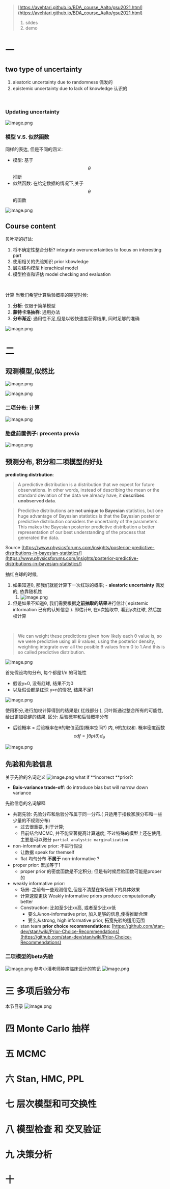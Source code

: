 > [https://avehtari.github.io/BDA_course_Aalto/gsu2021.html](https://avehtari.github.io/BDA_course_Aalto/gsu2021.html) 
> 1. sildes
> 1. demo

# 一
## two type of uncertainty 

1. aleatoric  uncertainty due to randomness  偶发的
1. epistemic  uncertainty due to lack of knowledge 认识的

​

### Updating uncertainty 
![image.png](https://cdn.nlark.com/yuque/0/2021/png/713774/1624414282621-91241d6d-dd4a-4692-b703-1fd7cb5f2408.png#clientId=u2216286d-a755-4&from=paste&height=245&id=uffebc6f8&margin=%5Bobject%20Object%5D&name=image.png&originHeight=490&originWidth=712&originalType=binary&ratio=2&size=126994&status=done&style=none&taskId=ud7a2a03c-0ea3-427a-bc4b-5b96c78ad15&width=356)
### 模型 V.S. 似然函数
同样的表达, 但是不同的涵义:

- 模型:  基于$$\theta$$  推断
- 似然函数: 在给定数据的情况下,关于$$\theta$$ 的函数

![image.png](https://cdn.nlark.com/yuque/0/2021/png/713774/1624415239541-a74086c8-caee-4c94-a090-076f801d6e5b.png#clientId=u2216286d-a755-4&from=paste&height=138&id=ub9b45e70&margin=%5Bobject%20Object%5D&name=image.png&originHeight=275&originWidth=773&originalType=binary&ratio=2&size=118780&status=done&style=none&taskId=u7fe0eb84-441c-428b-837c-a4eee27e32f&width=386.5)


## Course content
贝叶斯的好处:

1. 将不确定性整合分析?   integrate overuncertainties to focus on interesting part
1. 使用相关的先验知识  prior kbowledge
1. 层次结构模型  hierachical model
1. 模型检查和评估  model checking and evaluation

​

计算
当我们希望计算后验概率的期望时候:

1. **分析**: 仅限于简单模型
1. **蒙特卡洛抽样**: 通用办法
1. **分布渐近**:  通用性不足,但是以较快速度获得结果, 同时足够的准确

![image.png](https://cdn.nlark.com/yuque/0/2021/png/713774/1624415842508-9862df03-35c9-4cce-8a70-bdcff07b952d.png#clientId=u2216286d-a755-4&from=paste&height=232&id=uf03aae76&margin=%5Bobject%20Object%5D&name=image.png&originHeight=463&originWidth=856&originalType=binary&ratio=2&size=183405&status=done&style=none&taskId=ucae8acf4-7ca7-4776-9594-a341915d00a&width=428)


# 二 
## 观测模型,似然比
![image.png](https://cdn.nlark.com/yuque/0/2021/png/713774/1624416504634-2862d65d-c8c9-4ea3-bcc1-f7263675ca8f.png#clientId=u650985e4-7b3d-4&from=paste&height=69&id=u53144414&margin=%5Bobject%20Object%5D&name=image.png&originHeight=137&originWidth=548&originalType=binary&ratio=2&size=38187&status=done&style=none&taskId=ua2791cf5-ac13-4f20-a3ff-95187610ed2&width=274)


![image.png](https://cdn.nlark.com/yuque/0/2021/png/713774/1624416817787-df23875d-0740-4e8d-8fe3-1ce170db8022.png#clientId=u650985e4-7b3d-4&from=paste&height=108&id=u58b649e6&margin=%5Bobject%20Object%5D&name=image.png&originHeight=215&originWidth=720&originalType=binary&ratio=2&size=65347&status=done&style=none&taskId=u38172c72-fb33-4d46-bb89-d3c5714623e&width=360)


### 二项分布: 计算
![image.png](https://cdn.nlark.com/yuque/0/2021/png/713774/1624416847095-7bbf4cf2-1513-4496-a494-d727395b9364.png#clientId=u650985e4-7b3d-4&from=paste&height=187&id=u9c905e09&margin=%5Bobject%20Object%5D&name=image.png&originHeight=374&originWidth=537&originalType=binary&ratio=2&size=92147&status=done&style=none&taskId=uf913beb8-8f4c-4187-ba6a-7c4858db4da&width=268.5)


### 胎盘前置例子:  precenta previa


![image.png](https://cdn.nlark.com/yuque/0/2021/png/713774/1624417069145-0cf28c4b-5817-4697-ba74-b5b3e46a81b8.png#clientId=u650985e4-7b3d-4&from=paste&height=304&id=u2db0689d&margin=%5Bobject%20Object%5D&name=image.png&originHeight=607&originWidth=735&originalType=binary&ratio=2&size=136411&status=done&style=none&taskId=uf9625e57-288d-4d5b-b287-e516551a7c0&width=367.5)


## 预测分布, 积分和二项模型的好处


**predicting distrbution**:  
> A predictive distribution is a distribution that we expect for future observations. In other words, instead of describing the mean or the standard deviation of the data we already have, it **describes unobserved data**. 
> ​

> Predictive distributions are **not unique to Bayesian** statistics, but one huge advantage of Bayesian statistics is that the Bayesian posterior predictive distribution considers the uncertainty of the parameters. This makes the Bayesian posterior predictive distribution a better representation of our best understanding of the process that generated the data.

Source [https://www.physicsforums.com/insights/posterior-predictive-distributions-in-bayesian-statistics/](https://www.physicsforums.com/insights/posterior-predictive-distributions-in-bayesian-statistics/)
​

抽红白球的时候,

1. 如果知道θ, 那我们就能计算下一次红球的概率;  - **aleatoric  uncertainty**  偶发的, 依靠随机性 
   1. ![image.png](https://cdn.nlark.com/yuque/0/2021/png/713774/1624418735666-1bd304a4-62ce-4924-984f-39825d36cf6d.png#clientId=u650985e4-7b3d-4&from=paste&height=30&id=ueb786466&margin=%5Bobject%20Object%5D&name=image.png&originHeight=60&originWidth=244&originalType=binary&ratio=2&size=8745&status=done&style=none&taskId=uf2a3b395-7c38-4215-ba01-44f123fa537&width=122)
2. 但是如果不知道θ, 我们需要根据**之前抽取的结果**进行估计( epistemic information 已有的认知信息 ).  即估计θ,  在n次抽取中, 看到y次红球, 然后加权计算

​

> We can weight these predictions given how likely each θ value is,  so we were predictive using all θ values, using the posterior density, weighting integrate over all the posible θ values from 0 to 1.And this is so called predictive distribution.

![image.png](https://cdn.nlark.com/yuque/0/2021/png/713774/1624418574058-34770489-265a-413c-bcae-c263784c81a7.png#clientId=u650985e4-7b3d-4&from=paste&height=124&id=u9896af4a&margin=%5Bobject%20Object%5D&name=image.png&originHeight=247&originWidth=744&originalType=binary&ratio=2&size=74185&status=done&style=none&taskId=uc34ce2da-0b53-4b6e-bb36-3d19a72b98c&width=372) 
​

首先假设均匀分布, 每个都是1/n 的可能性

- 假设y=0, 没有红球, 结果不为0
- 以及假设都是红球 y=n的情况, 结果不足1

![image.png](https://cdn.nlark.com/yuque/0/2021/png/713774/1624431107494-5e6dd16a-bbbc-4caf-a9f3-d912396ea36e.png#clientId=u650985e4-7b3d-4&from=paste&height=155&id=u11d33790&margin=%5Bobject%20Object%5D&name=image.png&originHeight=310&originWidth=590&originalType=binary&ratio=2&size=53716&status=done&style=none&taskId=u5663cf6a-6691-475d-9148-9e601333ab0&width=295)


使用积分,进行加权计算得到的结果是( 红线部分 ), 贝叶斯通过整合所有的可能性, 给出更加稳健的结果.
区分: 后验概率和后验概率分布

- 后验概率 = 后验概率在θ的取值范围(概率空间?) 内, θ的加权和.   概率密度函数$$cdf = \int \theta p(\theta)d_\theta$$

![image.png](https://cdn.nlark.com/yuque/0/2021/png/713774/1624431091328-0ecd9a41-e18b-41c7-9c46-f89432234dec.png#clientId=u650985e4-7b3d-4&from=paste&height=164&id=u818dcf89&margin=%5Bobject%20Object%5D&name=image.png&originHeight=327&originWidth=799&originalType=binary&ratio=2&size=106988&status=done&style=none&taskId=u77c6ba45-f101-484d-bd1f-9faccf01af1&width=399.5)


## 先验和先验信息


关于先验的名词定义
![image.png](https://cdn.nlark.com/yuque/0/2021/png/713774/1624431533878-ce50ddb8-4c41-4d09-a6f3-1b65e2ef2e60.png#clientId=u650985e4-7b3d-4&from=paste&height=130&id=u19cf86e6&margin=%5Bobject%20Object%5D&name=image.png&originHeight=260&originWidth=536&originalType=binary&ratio=2&size=117553&status=done&style=none&taskId=u24879e96-33cc-458e-8bcc-95ac9cd250d&width=268)
what if **incorrect **prior?:   

- **Bais-variance trade-off**:   do introduce bias but will narrow down variance

先验信息的名词解释

- 共轭先验: 先验分布和后验分布属于同一分布.( 只适用于指数家族分布和一些少量的不规则分布)
   - 过去很重要, 利于计算;  
   - 目前结合MCMC, 并不能显著提高计算速度; 不过特殊的模型上还在使用, 主要是可以微分 `partial analystic marginalization` 
- non-informative prior:  不进行假设
   - 让数据 speak for themself
   - flat 均匀分布 **不属于** non-informative ?
- proper prior:  累加等于1
   - proper prior 的密度函数是不定积分; 但是有时候后验函数可能是proper 的
- weakly informative prior:  
   - 场景: 之前有一些观测信息,但是不清楚在新场景下的具体效果
   - 计算速度更快    Weakly informative priors produce computationally better         
   - Construction:  比如至少比xx高, 或者至少比xx低
      - 要么从non-informative prior, 加入足够的信息,使得推断合理
      - 要么从strong, high informative prior, 拓宽先验的适用范围
   - stan team **prior choice recommendations:** [https://github.com/stan-dev/stan/wiki/Prior-Choice-Recommendations](https://github.com/stan-dev/stan/wiki/Prior-Choice-Recommendations) 



### 二项模型的beta先验
![image.png](https://cdn.nlark.com/yuque/0/2021/png/713774/1624432014792-33b3dc0a-09a3-4130-b58e-8c9116b8e44f.png#clientId=u650985e4-7b3d-4&from=paste&height=230&id=u9f1b4f0a&margin=%5Bobject%20Object%5D&name=image.png&originHeight=460&originWidth=760&originalType=binary&ratio=2&size=123943&status=done&style=none&taskId=uc84c553a-0e6c-4cf9-a841-52dd7d35433&width=380)
参考小潘老师肿瘤临床设计的笔记
![image.png](https://cdn.nlark.com/yuque/0/2021/png/713774/1624433531307-ce8a5b49-efc0-46ed-9e95-26a68b63dfec.png#clientId=u650985e4-7b3d-4&from=paste&height=292&id=u724fa714&margin=%5Bobject%20Object%5D&name=image.png&originHeight=584&originWidth=691&originalType=binary&ratio=2&size=142546&status=done&style=none&taskId=u1facab0a-d656-486d-a3ba-b7d1f4852f4&width=345.5)


# 三  多项后验分布
本节目录
![image.png](https://cdn.nlark.com/yuque/0/2021/png/713774/1624435809931-3f9bff8d-590e-4797-ac73-90879940c3bd.png#clientId=u650985e4-7b3d-4&from=paste&height=245&id=u6a878fdf&margin=%5Bobject%20Object%5D&name=image.png&originHeight=490&originWidth=778&originalType=binary&ratio=2&size=252433&status=done&style=none&taskId=u772474b8-1bec-4998-9fda-8e6694e45a3&width=389)




# 四 Monte Carlo 抽样




# 五 MCMC




# 六 Stan, HMC, PPL




# 七 层次模型和可交换性




# 八 模型检查 和 交叉验证




# 九  决策分析




# 十 
